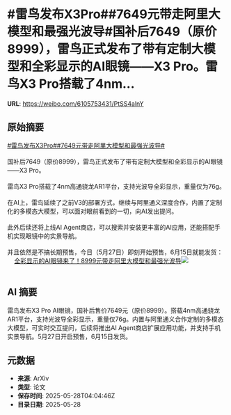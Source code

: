# #雷鸟发布X3Pro##7649元带走阿里大模型和最强光波导#国补后7649（原价8999），雷鸟正式发布了带有定制大模型和全彩显示的AI眼镜——X3 Pro。雷鸟X3 Pro搭载了4nm...

**URL**: https://weibo.com/6105753431/PtSS4alnY

## 原始摘要

<a href="https://m.weibo.cn/search?containerid=231522type%3D1%26t%3D10%26q%3D%23%E9%9B%B7%E9%B8%9F%E5%8F%91%E5%B8%83X3Pro%23&amp;extparam=%23%E9%9B%B7%E9%B8%9F%E5%8F%91%E5%B8%83X3Pro%23" data-hide=""><span class="surl-text">#雷鸟发布X3Pro#</span></a><a href="https://m.weibo.cn/search?containerid=231522type%3D1%26t%3D10%26q%3D%237649%E5%85%83%E5%B8%A6%E8%B5%B0%E9%98%BF%E9%87%8C%E5%A4%A7%E6%A8%A1%E5%9E%8B%E5%92%8C%E6%9C%80%E5%BC%BA%E5%85%89%E6%B3%A2%E5%AF%BC%23&amp;extparam=%237649%E5%85%83%E5%B8%A6%E8%B5%B0%E9%98%BF%E9%87%8C%E5%A4%A7%E6%A8%A1%E5%9E%8B%E5%92%8C%E6%9C%80%E5%BC%BA%E5%85%89%E6%B3%A2%E5%AF%BC%23" data-hide=""><span class="surl-text">#7649元带走阿里大模型和最强光波导#</span></a><br><br>国补后7649（原价8999），雷鸟正式发布了带有定制大模型和全彩显示的AI眼镜——X3 Pro。<br><br>雷鸟X3 Pro搭载了4nm高通骁龙AR1平台，支持光波导全彩显示，重量仅为76g。<br><br>在AI上，雷鸟延续了之前V3的部署方式，继续与阿里通义深度合作，内置了定制化的多模态大模型，可以面对眼前看到的一切，向AI发出提问。<br><br>此外后续还将上线AI Agent商店，可以搜索并安装更丰富的AI应用，还能搭配手机实现眼镜中的实景导航。<br><br>并且依然是不搞长期预售，今日（5月27日）即刻开始预售，6月15日就能发货：<a href="https://weibo.cn/sinaurl?u=https%3A%2F%2Fmp.weixin.qq.com%2Fs%2Fi0nJLIsqQjuzxm5gDxhYcA" data-hide=""><span class="url-icon"><img style="width: 1rem;height: 1rem" src="https://h5.sinaimg.cn/upload/2015/09/25/3/timeline_card_small_web_default.png" referrerpolicy="no-referrer"></span><span class="surl-text">全彩显示的AI眼镜来了！8999元带走阿里大模型和最强光波导</span></a><img style="" src="https://tvax2.sinaimg.cn/large/006Fd7o3ly1i1v013xodoj30zk0h5jzc.jpg" referrerpolicy="no-referrer"><br><br>

## AI 摘要

雷鸟发布X3 Pro AI眼镜，国补后售价7649元（原价8999）。搭载4nm高通骁龙AR1平台，支持光波导全彩显示，重量仅76g。内置与阿里通义合作定制的多模态大模型，可实时交互提问，后续将推出AI Agent商店扩展应用功能，并支持手机实景导航。5月27日开启预售，6月15日发货。

## 元数据

- **来源**: ArXiv
- **类型**: 论文
- **保存时间**: 2025-05-28T04:04:46Z
- **目录日期**: 2025-05-28
